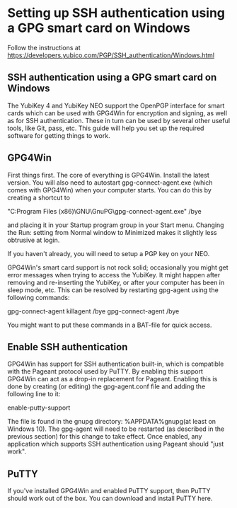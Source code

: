 Setting up SSH authentication using a GPG smart card on Windows
===============================================================

Follow the instructions at
<https://developers.yubico.com/PGP/SSH_authentication/Windows.html>

SSH authentication using a GPG smart card on Windows
----------------------------------------------------

The YubiKey 4 and YubiKey NEO support the OpenPGP interface for smart
cards which can be used with GPG4Win for encryption and signing, as well
as for SSH authentication. These in turn can be used by several other
useful tools, like Git, pass, etc. This guide will help you set up the
required software for getting things to work.

GPG4Win
-------

First things first. The core of everything is GPG4Win. Install the
latest version. You will also need to autostart gpg-connect-agent.exe
(which comes with GPG4Win) when your computer starts. You can do this by
creating a shortcut to 

"C:Program Files (x86)\GNU\GnuPG\gpg-connect-agent.exe" /bye

and placing it in your Startup program group in your Start menu.
Changing the Run: setting from Normal window to Minimized makes it
slightly less obtrusive at login.

If you haven't already, you will need to setup a PGP key on your NEO.

GPG4Win's smart card support is not rock solid; occasionally you might
get error messages when trying to access the YubiKey. It might happen
after removing and re-inserting the YubiKey, or after your computer has
been in sleep mode, etc. This can be resolved by restarting gpg-agent
using the following commands:

gpg-connect-agent killagent /bye gpg-connect-agent /bye

You might want to put these commands in a BAT-file for quick access.

Enable SSH authentication
-------------------------

GPG4Win has support for SSH authentication built-in, which is compatible
with the Pageant protocol used by PuTTY. By enabling this support
GPG4Win can act as a drop-in replacement for Pageant. Enabling this is
done by creating (or editing) the gpg-agent.conf file and adding the
following line to it:

enable-putty-support

The file is found in the gnupg directory: %APPDATA%gnupg(at least on
Windows 10). The gpg-agent will need to be restarted (as described in
the previous section) for this change to take effect. Once enabled, any
application which supports SSH authentication using Pageant should
\"just work\".

PuTTY
-----

If you've installed GPG4Win and enabled PuTTY support, then PuTTY should
work out of the box. You can download and install PuTTY here.
